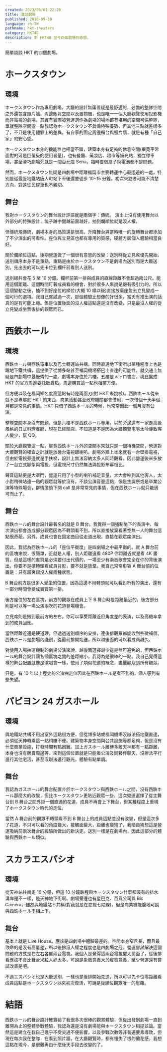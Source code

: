 ```yaml
---
created: 2023/06/01 22:28
title: 淺談劇場
published: 2018-09-30
language: zh-TW
pathname: hkt-theaters
category: HKT48
description: 對 HKT48 至今四個劇場的感想。
---
```


簡單談談 HKT 的四個劇場。

# ホークスタウン

## 環境

ホークスタウン作為專用劇場，大廳的設計無庸置疑是最舒適的，必備的整隊空間之外還包含照片牆、周邊販賣空間以及置物櫃，也是唯一一個大廳觀覽使用投影機而非電視的劇場。其實有實際被營運選作為劇場的場地都有堪用的空間可供整隊，單就整隊空間這一點我認為ホークスタウン不具備特殊優勢，但其他三點就差很多了，不只是使用體驗上的差異，有自家的固定周邊櫃台與照片牆，就是有種「自己家」的安心感。

ホークスタウン本身的機能性也相當不錯，建築本身有足夠的休息空間(畢竟平常面對的可是巨蛋級的使用者量)，也有餐廳、藥妝店、超市等補充點，獨立停車場，甚至湊巧劇場旁就是一間百元店 Seria，臨時要做扇子換電池都不是問題。

然而，ホークスタウン無疑是四劇場中距離福岡市主要轉運中心最遙遠的一處，特別是從最近地鐵站唐人町站下車後還要徒步 10~15 分鐘，初次來訪者可能不清楚方向，對遠征民趕車也不親切。

## 舞台

我對ホークスタウン的舞台設計評語就是兩個字：傳統。 演出上沒有使用舞台以外部分的特殊設計，位子越中間越前面越好，抽到爛順位就是沒人權。

但傳統規傳統，劇場本身的品質還是很高。升降舞台與當時唯一的旋轉舞台都添加了不少演出的可看性。座位與立見區也都有專用的質感，硬體方面個人體驗相當良好。

關於爛順位這點，後期營運做了一個很有意思的改變：送別時從立見席優先開始。送別順序本身不是重點，重點是由於ホークスタウン不是劇場內送別而是大廳送別，先出去的可以先卡位到欄杆前看別人送別。

送別總共會花 5 至 10 分鐘。欄杆前第一排與成員的直線距離不會超過兩公尺。能用這個距離、這個時間盯著成員看的機會，對於很多人來說是很有吸引力的。所以這個變動之後，抽不到好座位的順位(大概 10 順以後)直接放棄座位去立見變成一個可行的選項。我自己嘗試過一次，那個體驗比想像的好很多，當天有推出演的話真的是有可能上癮。但是位置後面的沒人權這點還是沒有改變，只是最沒人權的從立見變成坐票後排的觀眾而已。

# 西鉄ホール

## 環境

西鉄ホール與西鉄電車以及巴士轉運站共構，同時直通地下街所以某種程度上也是跟地下鐵共構，這提供了從博多站甚至福岡機場搭巴士直達的可能性，就交通上無疑是四劇場中最優秀的一處。劇場本身位於六樓，五樓是メトロ書店，現在變成 HKT 的官方周邊委託販賣點，周邊購買這一點也相當方便。

但方便以及在福岡知名度高這點有時是兩面刃(對 HKT 來說啦)。西鉄ホール從來就不是專屬於 HKT 的東西，商業活動甚至政府機關都會借用，一次借個十天半個月都是常見的事情。HKT 只借了西鉄ホール的時候，也常常因此一個月沒有公演。

整隊空間本身沒有問題，但是六樓不是西鉄ホール專用，以前旁邊還有一家走高級風格的日式料理餐廳，現在已經關店，不知道是不是因為大廳觀覽宅宅太吵導致客人變少，幫 QQ。

關於大廳觀覽這一點，畢竟西鉄ホール外的空間本來就只是一個待機空間，營運對大廳觀覽的權宜之計就是放幾台電視跟喇叭。劇場外牆上本來就有一台壁掛電視，但由於電視旁邊就是手扶梯，設計上無法容納太多人同時觀看。因此營運後來多放了一台立式腳架與電視，但電視尺寸仍然無法與投影布幕相比。

聲音這點更是大罩門，營運只用了小型的喇叭補足音量，太大會吵到其他客人，太小對稍微站遠一點的觀眾就等於沒有。不談公演音量這點，像是生誕祭或是卒業公演等特殊場合，群情激憤下開 call 是非常常見的事情，但在西鉄ホール就只能適可而止了。

## 舞台

西鉄ホール的舞台設計最著名的就是 B 舞台。我覺得一個強制坐下的表演中，每次演出都會造成部分觀眾因為不轉頭看不到，所以直接放棄看著空無一人的舞台這點很奇葩。另外，成員也會在固定曲目從走道出現，直接在觀眾席演出。

因此，我認為西鉄ホール的「座位平衡度」是四劇場之中最平衡的。就 A 舞台前的區塊來說，很簡單，近就是人權，別人距離遠看 480P 你距離近就是看 4K 畫質。但是這樣的畫質是必須要付出代價的，一場至少有兩首歌會完全在你的背後演出，你要不是硬轉頭看成員背影，要不就是放棄。我自己常常形容 A 舞台前的位置是：只有超爽跟沒人權兩種狀態。

B 舞台前方是很多人愛坐的位置，因為這邊不用轉頭就可以看到所有的演出，還有一部分時間會變成實質第一排。

後方座位的左右區塊，前方的觀眾在成員上下 B 舞台時是距離最近的，後方部分則是可以等一場公演兩次的花道登場機會。

立見席則是搬到最前方的左右。你可以享受距離近但角度差的表演，以及高機率拿到的成員回應。

當然距離近還是硬道理，但透過送別順序的安排，連後排觀眾都能收到些微補償。西鉄ホール是劇場內送別，從最前排開始送，所以越後面的可以看成員越久。

對使用入場抽選機制的劇場公演來說，越後面選擇越少這是無可避免的，但西鉄ホール的舞台設計讓各個區塊之間的差距縮小，我認為是很棒的一點。我自己覺得這樣的舞台配置就像是演唱會一樣，使用了類似花道的概念，盡量顧及到所有觀眾。

只是，有 10 年以上歷史的公演曲走位因此在西鉄ホール是看不到的，個人感到有些失望。

# パピヨン 24 ガスホール

## 環境

與地鐵站共構不用出室外這點很方便，但從博多站或福岡機場沒辦法搭地鐵直達，必須從天神轉乘這一點稍嫌不便。建築物本身空間與公共設施等都足夠，但是沒有什麼商業設施，打發時間有點困難。加上ガスホール離博多離天神都有一點距離，本身也沒有販賣周邊等，來到這個位置就是只能看公演及同夥伴聊天，沒辦法平行進行其他宅活，甚至沒辦法進行觀光，體驗有點單調。

## 舞台

我認為ガスホール的舞台配置介於ホークスタウン與西鉄ホール之間，沒有西鉄ホール那麼大的改變，但比ホークスタウン更貼近觀眾一些。這次營運選擇了從主舞台到 B 舞台之間外掛一個直通的花道，成員不再會上下舞台，但某種程度上重現了ホークスタウン時代的走位。

當然 A 舞台前的觀眾不轉頭看不到 B 舞台上的成員這點並沒有改變，但是這次多了花道，不只可以看的角度變大，接觸面變大，距離也變短了，我暗自猜想這是營運吸納前兩次舞台的經驗所做出的新決定。送別一樣是在劇場內，因此這部分的體驗與西鉄ホール類似。

# スカラエスパシオ

## 環境

從天神站往南走 10 分鐘，但這 10 分鐘路程與ホークスタウン什麼都沒有的排水溝岸邊不一樣，是天神地下街啊。劇場旁邊也有星巴克、百貨公司與 Bic Camera，雖然與地鐵站不共構(對我就是在忽視七隈線)，但是商業機能腹地可說與西鉄ホール不相上下。

## 舞台

基本上就是 Live House。應該是四劇場中體驗最差的。空間本身窄且長，而且最致命的是沒有高低差，所以後排沒人權之程度也是四劇場之冠。營運嘗試解決這個問題的方式是在左右各擺兩台電視。我個人是覺得這兩台電視擺太前面了，從後排看應該不會比舞台米粒人好太多，可說是象徵意義大於實質意義，至少營運還有嘗試改善是吧。

不過エスパシオ也是大廳送別，一樣也是後排開始先送，所以可以先卡位零距離看成員這點是ホークスタウン以來初次復活，可說是後順位觀眾唯一的慰藉。

# 結語

西鉄ホール的舞台設計確實給了我很多次很棒的觀賞體驗，但從出發到劇場一直到離開為止的整體參戰體驗，我認為還是沒有劇場能與ホークスタウン相提並論。當然這是建立在我自己幾乎不受交通不便影響，以及參戰次數等非普遍要素導致，但現在每次我在整隊，在看到照片牆，在大廳觀覽時，都有種失了根的蘭花感，我想這點在現今，是很難再由什麼後天手段去改變的了。

